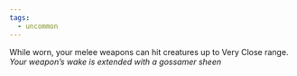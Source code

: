 ```yaml
---
tags:
  - uncommon
---
```


While worn, your melee weapons can hit creatures up to Very Close range. *Your weapon’s wake is extended with a gossamer sheen*